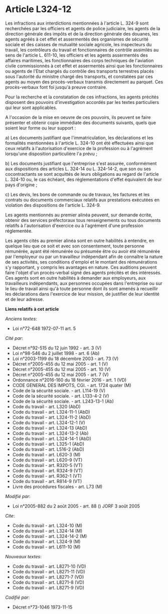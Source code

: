 # Article L324-12

Les infractions aux interdictions mentionnées à l'article L. 324-9 sont recherchées par les officiers et agents de police
judiciaire, les agents de la direction générale des impôts et de la direction générale des douanes, les agents agréés à cet
effet et assermentés des organismes de sécurité sociale et des caisses de mutualité sociale agricole, les inspecteurs du
travail, les contrôleurs du travail et fonctionnaires de contrôle assimilés au sens de l'article L. 611-10, les officiers et
les agents assermentés des affaires maritimes, les fonctionnaires des corps techniques de l'aviation civile commissionnés à
cet effet et assermentés ainsi que les fonctionnaires ou agents de l'Etat chargés du contrôle des transports terrestres
placés sous l'autorité du ministre chargé des transports, et constatées par ces agents au moyen des procès-verbaux transmis
directement au parquet. Ces procès-verbaux font foi jusqu'à preuve contraire.

Pour la recherche et la constatation de ces infractions, les agents précités disposent des pouvoirs d'investigation accordés
par les textes particuliers qui leur sont applicables.

A l'occasion de la mise en oeuvre de ces pouvoirs, ils peuvent se faire présenter et obtenir copie immédiate des documents
suivants, quels que soient leur forme ou leur support :

a) Les documents justifiant que l'immatriculation, les déclarations et les formalités mentionnées à l'article L. 324-10 ont
été effectuées ainsi que ceux relatifs à l'autorisation d'exercice de la profession ou à l'agrément lorsqu'une disposition
particulière l'a prévu ;

b) Les documents justifiant que l'entreprise s'est assurée, conformément aux dispositions des articles L. 324-14 ou L.
324-14-2, que son ou ses cocontractants se sont acquittés de leurs obligations au regard de l'article L. 324-10 ou, le cas
échéant, des réglementations d'effet équivalent de leur pays d'origine ;

c) Les devis, les bons de commande ou de travaux, les factures et les contrats ou documents commerciaux relatifs aux
prestations exécutées en violation des dispositions de l'article L. 324-9.

Les agents mentionnés au premier alinéa peuvent, sur demande écrite, obtenir des services préfectoraux tous renseignements ou
tous documents relatifs à l'autorisation d'exercice ou à l'agrément d'une profession réglementée.

Les agents cités au premier alinéa sont en outre habilités à entendre, en quelque lieu que ce soit et avec son consentement,
toute personne rémunérée, ayant été rémunérée ou présumée être ou avoir été rémunérée par l'employeur ou par un travailleur
indépendant afin de connaître la nature de ses activités, ses conditions d'emploi et le montant des rémunérations s'y
rapportant, y compris les avantages en nature. Ces auditions peuvent faire l'objet d'un procès-verbal signé des agents
précités et des intéressés. Ces agents sont en outre habilités à demander aux employeurs, aux travailleurs indépendants, aux
personnes occupées dans l'entreprise ou sur le lieu de travail ainsi qu'à toute personne dont ils sont amenés à recueillir
les déclarations dans l'exercice de leur mission, de justifier de leur identité et de leur adresse.

**Liens relatifs à cet article**

_Anciens textes_:

  - Loi n°72-648 1972-07-11 art. 5

_Cité par_:

  - Décret n°92-515 du 12 juin 1992 - art. 3 (V)
  - Loi n°98-546 du 2 juillet 1998 - art. 6 (Ab)
  - Loi n°2003-1199 du 18 décembre 2003 - art. 73 (V)
  - Décret n°2005-455 du 12 mai 2005 - art. 1 (V)
  - Décret n°2005-455 du 12 mai 2005 - art. 10 (V)
  - Décret n°2005-455 du 12 mai 2005 - art. 7 (V)
  - Ordonnance n°2016-160 du 18 février 2016 - art. 1 (VD)
  - CODE GENERAL DES IMPOTS, CGI. - art. 1724 quater (M)
  - Code de la sécurité sociale. - art. L114-19 (V)
  - Code de la sécurité sociale. - art. L133-4-2 (V)
  - Code de la sécurité sociale. - art. L243-13-1 (Ab)
  - Code du travail - art. L320 (AbD)
  - Code du travail - art. L324-11-1 (AbD)
  - Code du travail - art. L324-11-2 (AbD)
  - Code du travail - art. L324-12-1 (V)
  - Code du travail - art. L324-13 (AbD)
  - Code du travail - art. L324-13-2 (Ab)
  - Code du travail - art. L324-14-1 (AbD)
  - Code du travail - art. L325-1 (AbD)
  - Code du travail - art. L516-2 (AbD)
  - Code du travail - art. L620-3 (M)
  - Code du travail - art. L620-9 (VT)
  - Code du travail - art. R320-5 (VT)
  - Code du travail - art. R324-9 (VT)
  - Code du travail - art. R362-1 (VT)
  - Code du travail - art. R814-9 (VT)
  - Livre des procédures fiscales - art. L73 (M)

_Modifié par_:

  - Loi n°2005-882 du 2 août 2005 - art. 88 () JORF 3 août 2005

_Cite_:

  - Code du travail - art. L324-10 (M)
  - Code du travail - art. L324-14 (M)
  - Code du travail - art. L324-14-2 (M)
  - Code du travail - art. L324-9 (M)
  - Code du travail - art. L611-10 (M)

_Nouveaux textes_:

  - Code du travail - art. L8271-10 (VD)
  - Code du travail - art. L8271-11 (VD)
  - Code du travail - art. L8271-7 (VD)
  - Code du travail - art. L8271-8 (VD)
  - Code du travail - art. L8271-9 (VD)

_Codifié par_:

  - Décret n°73-1046 1973-11-15
